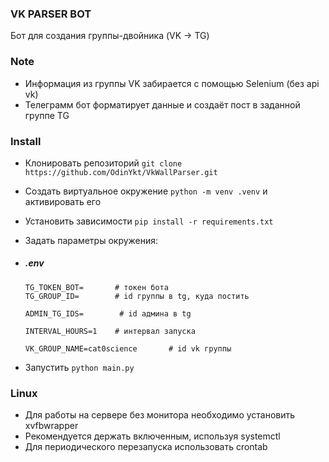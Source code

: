 ### VK PARSER BOT
Бот для создания группы-двойника (VK -> TG)

### Note
* Информация из группы VK забирается с помощью Selenium (без api vk)
* Телеграмм бот форматирует данные и создаёт пост в заданной группе TG

### Install
* Клонировать репозиторий `git clone https://github.com/OdinYkt/VkWallParser.git`
* Создать виртуальное окружение `python -m venv .venv` и активировать его
* Установить зависимости `pip install -r requirements.txt`

* Задать параметры окружения:
* ##### .env
    ```
    TG_TOKEN_BOT=       # токен бота
    TG_GROUP_ID=        # id группы в tg, куда постить
    
    ADMIN_TG_IDS=        # id админа в tg
    
    INTERVAL_HOURS=1    # интервал запуска
    
    VK_GROUP_NAME=cat0science       # id vk группы
    ```
* Запустить `python main.py`

### Linux
* Для работы на сервере без монитора необходимо установить xvfbwrapper
* Рекомендуется держать включенным, используя systemctl
* Для периодического перезапуска использовать crontab

